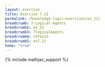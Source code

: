 ```yaml
---
layout: exercise
title: Exercise 7.22
permalink: /knowledge-logic-exercises/ex_22/
breadcrumb: 7-Logical-Agents
breadcrumb2: ex_22
breadcrumb3: 7logicalAgents
breadcrumb4: ch7ex22
breadcrumb5: ex7.22
home: "true"
---
```


{% include mathjax_support %}


